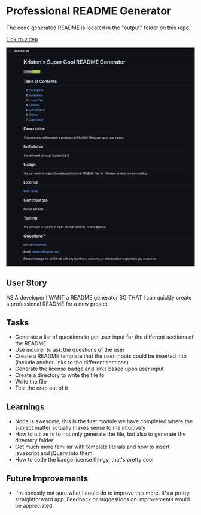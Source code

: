 # Professional README Generator

The code generated README is located in the "output" folder on this repo.

[Link to video](https://drive.google.com/file/d/1Zi25oV2Z7uoY4SZ7ftWQAjxP2J4HILAs/view?usp=share_link)

![Screenshot of final page](./assets/Screenshot%20at%20Jan%2023%2017-28-58.png)

## User Story
AS A developer
I WANT a README generator
SO THAT I can quickly create a professional README for a new project

## Tasks
- Generate a list of questions to get user input for the different sections of the README
- Use inquirer to ask the questions of the user
- Create a README template that the user inputs could be inserted into (include anchor links to the different sections)
- Generate the license badge and links based upon user input
- Create a directory to write the file to
- Write the file
- Test the crap out of it

## Learnings
- Node is awesome, this is the first module we have completed where the subject matter actually makes sense to me intuitively
- How to utilize fs to not only generate the file, but also to generate the directory folder
- Got much more familiar with template literals and how to insert javascript and jQuery into them
- How to code the badge license thingy, that's pretty cool

## Future Improvements
- I'm honestly not sure what I could do to improve this more. It's a pretty straightforward app. Feedback or suggestions on improvements would be appreciated.
